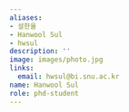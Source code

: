 ```yaml
---
aliases:
- 설한울
- Hanwool Sul
- hwsul
description: ''
image: images/photo.jpg
links:
  email: hwsul@bi.snu.ac.kr
name: Hanwool Sul
role: phd-student
---
```

